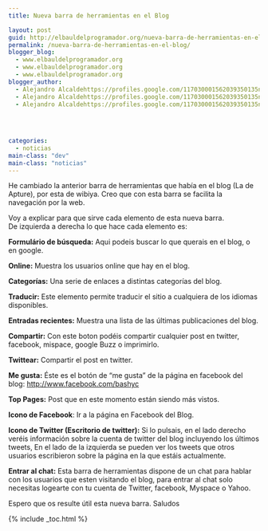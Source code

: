 ```yaml
---
title: Nueva barra de herramientas en el Blog

layout: post
guid: http://elbauldelprogramador.org/nueva-barra-de-herramientas-en-el-blog/
permalink: /nueva-barra-de-herramientas-en-el-blog/
blogger_blog:
  - www.elbauldelprogramador.org
  - www.elbauldelprogramador.org
  - www.elbauldelprogramador.org
blogger_author:
  - Alejandro Alcaldehttps://profiles.google.com/117030001562039350135noreply@blogger.com
  - Alejandro Alcaldehttps://profiles.google.com/117030001562039350135noreply@blogger.com
  - Alejandro Alcaldehttps://profiles.google.com/117030001562039350135noreply@blogger.com

  
  
  
categories:
  - noticias
main-class: "dev"
main-class: "noticias"
---
```

He cambiado la anterior barra de herramientas que había en el blog (La de Apture), por esta de wibiya. Creo que con esta barra se facilita la navegación por la web.

Voy a explicar para que sirve cada elemento de esta nueva barra.  
De izquierda a derecha lo que hace cada elemento es:  
  
<!--ad-->

  
**Formulário de búsqueda:** Aqui podeis buscar lo que querais en el blog, o en google.

**Online:** Muestra los usuarios online que hay en el blog.

**Categorías:** Una serie de enlaces a distintas categorías del blog.

**Traducir:** Este elemento permite traducir el sitio a cualquiera de los idiomas disponibles.

**Entradas recientes:** Muestra una lista de las últimas publicaciones del blog.

**Compartir:** Con este boton podéis compartir cualquier post en twitter, facebook, mispace, google Buzz o imprimirlo.

**Twittear:** Compartir el post en twitter.

**Me gusta:** Éste es el botón de &#8220;me gusta&#8221; de la página en facebook del blog: <a href="http://www.facebook.com/bashyc" target="_blank">http://www.facebook.com/bashyc</a>

**Top Pages:** Post que en este momento están siendo más vistos.

**Icono de Facebook**: Ir a la página en Facebook del Blog.

**Icono de Twitter (Escritorio de twitter):** Si lo pulsais, en el lado derecho veréis información sobre la cuenta de twitter del blog incluyendo los últimos tweets, En el lado de la izquierda se pueden ver los tweets que otros usuarios escribieron sobre la página en la que estáis actualmente.

**Entrar al chat:** Esta barra de herramientas dispone de un chat para hablar con los usuarios que esten visitando el blog, para entrar al chat solo necesitas logearte con tu cuenta de Twitter, facebook, Myspace o Yahoo.

Espero que os resulte útil esta nueva barra. Saludos



{% include _toc.html %}
